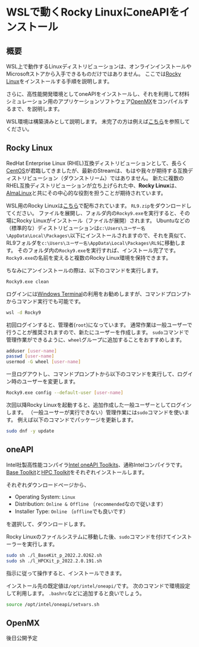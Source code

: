 # WSLで動くRocky LinuxにoneAPIをインストール

## 概要

WSL上で動作するLinuxディストリビューションは、オンラインインストールやMicrosoftストアから入手できるものだけではありません。
ここでは[Rocky Linux](https://rockylinux.org/ja)をインストールする手順を説明します。

さらに、高性能開発環境としてoneAPIをインストールし、それを利用して材料シミュレーション用のアプリケーションソフトウェア[OpenMX](http://www.openmx-square.org/)をコンパイルするまで、を説明します。

WSL環境は構築済みとして説明します。
未完了の方は例えば[こちら](./README.md)を参照してください。

## Rocky Linux

RedHat Enterprise Linux (RHEL)互換ディストリビューションとして、長らく[CentOS](https://www.centos.org/)が君臨してきましたが、最新のStreamは、もはや我々が期待する互換ディストリビューション（ダウンストリーム）ではありません。
新たに複数のRHEL互換ディストリビューションが立ち上げられた中、**Rocky Linux**は、[AlmaLinux](https://almalinux.org/ja/)と共にその中心的な役割を担うことが期待されています。

WSL用のRocky Linuxは[こちら](https://github.com/mishamosher/RL-WSL)で配布されています。
`RL9.zip`をダウンロードしてください。
ファイルを展開し、フォルダ内の`Rocky9.exe`を実行すると、その場にRocky Linuxがインストール（ファイルが展開）されます。
Ubuntuなどの（標準的な）ディストリビューションは`c:\Users\ユーザー名\AppData\Local\Packages\`以下にインストールされますので、それを真似て、RL9フォルダを`c:\Users\ユーザー名\AppData\Local\Packages\RL9`に移動します。
そのフォルダ内の`Rocky9.exe`を実行すれば、インストール完了です。
`Rocky9.exe`の名前を変えると複数のRocky Linux環境を保持できます。

ちなみにアンインストールの際は、以下のコマンドを実行します。

```sh
Rocky9.exe clean
```

ログインには[Windows Terminal](https://apps.microsoft.com/store/detail/windows-terminal/9N0DX20HK701?gl=jp)の利用をお勧めしますが、コマンドプロンプトからコマンド実行でも可能です。

```cmd
wsl -d Rocky9
```

初回ログインすると、管理者(`root`)になっています。
通常作業は一般ユーザーで行うことが推奨されますので、新たにユーザーを作成します。
`sudo`コマンドで管理作業ができるように、`wheel`グループに追加することをおすすめします。

```sh
adduser [user-name]
passwd [user-name]
usermod -G wheel [user-name]
```

一旦ログアウトし、コマンドプロンプトから以下のコマンドを実行して、ログイン時のユーザーを変更します。

```sh
Rocky9.exe config --default-user [user-name]
```

次回以降Rocky Linuxを起動すると、追加作成した一般ユーザーとしてログインします。
（一般ユーサーが実行できない）管理作業には`sudo`コマンドを使います。
例えば以下のコマンドでパッケージを更新します。

```sh
sudo dnf -y update
```

<!-- 追加ソフトウェアをインストールします。

```sh
sudo dnf -y install hoge fuga
``` -->

## oneAPI

Intel社製高性能コンパイラ[Intel oneAPI Toolkits](https://www.intel.com/content/www/us/en/developer/articles/news/free-intel-software-developer-tools.html)、通称Intelコンパイラです。
[Base Toolkit](https://www.intel.com/content/www/us/en/developer/tools/oneapi/base-toolkit.html)と[HPC Toolkit](https://www.intel.com/content/www/us/en/developer/tools/oneapi/hpc-toolkit.html)をそれぞれインストールします。

それぞれダウンロードページから、

- Operating System: `Linux`
- Distribution: `Online & Offline` （`recommended`なので従います）
- Installer Type: `Online` （`offline`でも良いです）

を選択して、ダウンロードします。

Rocky Linuxのファイルシステムに移動した後、`sudo`コマンドを付けてインストーラーを実行します。

```sh
sudo sh ./l_BaseKit_p_2022.2.0262.sh
sudo sh ./l_HPCKit_p_2022.2.0.191.sh
```

指示に従って操作すると、インストールできます。

インストール先の既定値は`/opt/intel/oneapi/`です。
次のコマンドで環境設定して利用します。
`.bashrc`などに追加すると良いでしょう。

```sh
source /opt/intel/oneapi/setvars.sh
```

## OpenMX

後日公開予定
<!-- アプリケーションソフトウェアとして、OpenMXをインストールします。 -->